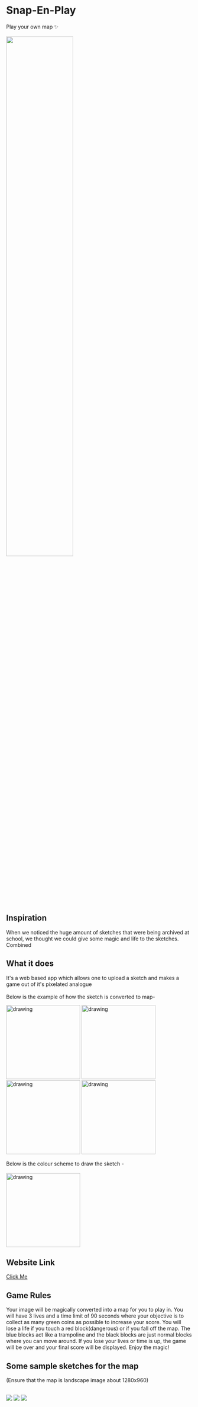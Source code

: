 
# Snap-En-Play 


Play your own map ✨
<br><br>
<img src="https://user-images.githubusercontent.com/81357954/117569540-c8ed6d00-b0e3-11eb-949b-f14ad5af1ad2.JPG" width=60%>
<br>

## Inspiration
When we noticed the huge amount of sketches that were being archived at school, we thought we could give some magic and life to the sketches. Combined

## What it does
It's a web based app which allows one to upload a sketch and makes a game out of it's pixelated analogue 
<br><br>
Below is the example of how the sketch is converted to map-
<p float="left">
<img src="https://user-images.githubusercontent.com/81357954/117570298-1b7c5880-b0e7-11eb-95e8-89445fc43a76.png" alt="drawing" width="200">
<img src="https://user-images.githubusercontent.com/81357954/117570343-58484f80-b0e7-11eb-82ed-d3195e9b6973.png" alt="drawing" width="200">
<img src="https://user-images.githubusercontent.com/81357954/117570603-66e33680-b0e8-11eb-967d-3f15fdea41e7.png" alt="drawing" width="200">
<img src="https://user-images.githubusercontent.com/81357954/117570613-7498bc00-b0e8-11eb-9eb8-5c56281f1976.png" alt="drawing" width="200">
</p>
Below is the colour scheme to draw the sketch -
<br><br>
<img src="https://user-images.githubusercontent.com/81357954/117571343-cd1d8880-b0eb-11eb-8173-210acf643fea.jpeg" alt="drawing" width="200">

## Website Link
<a href="https://snapenplay.herokuapp.com">Click Me</a>

## Game Rules
Your image will be magically converted into a map for you to play in. 
You will have 3 lives and a time limit of 90 seconds where your objective is to collect as many green coins as possible to increase your score.
You will lose a life if you touch a red block(dangerous) or if you fall off the map.
The blue blocks act like a trampoline and the black blocks are just normal blocks where you can move around.
If you lose your lives or time is up, the game will be over and your final score will be displayed.
Enjoy the magic!

## Some sample sketches for the map
(Ensure that the map is landscape image about 1280x960)
<br><br>
<p float="left">
<img src= "https://user-images.githubusercontent.com/81357954/117573725-31921500-b0f7-11eb-927d-9282b3ff12d4.jpeg">
<img src ="https://user-images.githubusercontent.com/81357954/117573658-d7914f80-b0f6-11eb-8ca7-cf76b9a271ba.jpeg">
<img src ="https://user-images.githubusercontent.com/81357954/117573850-cdbc1c00-b0f7-11eb-89b8-a44f38911349.jpeg">
</p>
